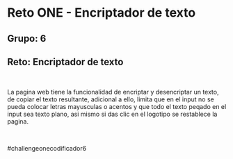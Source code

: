 <h1>Reto ONE - Encriptador de texto</h1>
<h2>Grupo: 6</h2>
<h2>Reto: Encriptador de texto</h2>
<br>
<p>La pagina web tiene la funcionalidad de encriptar y desencriptar un texto, de copiar el texto resultante, adicional a ello, limita que en el input no se pueda colocar letras mayusculas o acentos y que todo el texto peqado en el input sea texto plano, asi mismo si das clic en el logotipo se restablece la pagina.</p>
<br>
<p>#challengeonecodificador6</p>

